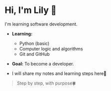 # Hi, I'm Lily 👋
I'm learning software development.

- **Learning:**  
  - Python (basic)  
  - Computer logic and algorithms  
  - Git and GitHub  

- **Goal:** To become a developer. 
- I will share my notes and learning steps here💪

> Step by step, with purpose🍀

<!---
itslilydev/itslilydev is a ✨ special ✨ repository because its `README.md` (this file) appears on your GitHub profile.
You can click the Preview link to take a look at 



https://media3.giphy.com/media/juSCTzqDAV1Xq/giphy.gif?cid=6c09b952z59ctzohd9hawi5l2wt32q2myb3shbxddbhl5bah&ep=v1_internal_gif_by_id&rid=giphy.gif&ct=g





